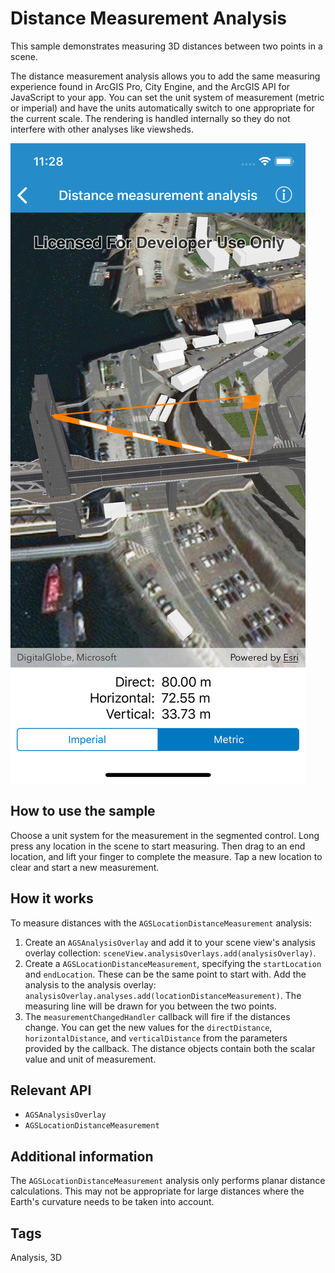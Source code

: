 # Distance Measurement Analysis
This sample demonstrates measuring 3D distances between two points in a scene.

The distance measurement analysis allows you to add the same measuring experience found in ArcGIS Pro, City Engine, and the ArcGIS API for JavaScript to your app. You can set the unit system of measurement (metric or imperial) and have the units automatically switch to one appropriate for the current scale. The rendering is handled internally so they do not interfere with other analyses like viewsheds.

![Image](image1.png)

## How to use the sample
Choose a unit system for the measurement in the segmented control. Long press any location in the scene to start measuring. Then drag to an end location, and lift your finger to complete the measure. Tap a new location to clear and start a new measurement.

## How it works
To measure distances with the `AGSLocationDistanceMeasurement` analysis:
1. Create an `AGSAnalysisOverlay` and add it to your scene view's analysis overlay collection: `sceneView.analysisOverlays.add(analysisOverlay)`.
2. Create a `AGSLocationDistanceMeasurement`, specifying the `startLocation` and `endLocation`. These can be the same point to start with. Add the analysis to the analysis overlay: `analysisOverlay.analyses.add(locationDistanceMeasurement)`. The measuring line will be drawn for you between the two points.
3. The `measurementChangedHandler` callback will fire if the distances change. You can get the new values for the `directDistance`, `horizontalDistance`, and `verticalDistance` from the parameters provided by the callback. The distance objects contain both the scalar value and unit of measurement.

## Relevant API  
- `AGSAnalysisOverlay`
- `AGSLocationDistanceMeasurement`

## Additional information
The `AGSLocationDistanceMeasurement` analysis only performs planar distance calculations. This may not be appropriate for large distances where the Earth's curvature needs to be taken into account.

## Tags
Analysis, 3D